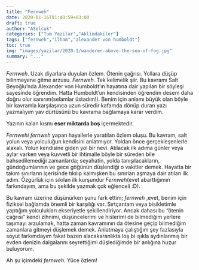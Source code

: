 ```yaml
---
title: "Fernweh"
date: 2020-01-16T01:40:59+03:00
draft: true
author: "ASelcuk"
categories: ["Tum Yazilar","Aklimdakiler"]
tags: ["fernweh","ilham","alexander von humboldt"]
toc: true
img: "images/yazilar/2020-1/wanderer-above-the-sea-of-fog.jpg"
summary: "..."
---
```


*Fernweh*. Uzak diyarlara duyulan özlem. Ötenin çağrısı. Yollara düşüp bilinmeyene gitme arzusu. *Fernweh*. Tek kelimelik şiir. Bu kavramı Salt Beyoğlu’nda Alexander von Humboldt’ın hayatına dair yapılan bir söyleşi sayesinde öğrendim. Hatta Humboldt’un kendisinden öğrendim desem daha doğru olur sanırım(selamlar üstadım!). Benim için anlamı büyük olan böyle bir kavramla karşılaşınca uzun süredir kafamda dönüp duran yazı yazmalıyım yav dürtüsünü bu kavrama bağlamaya karar verdim. 

Yazının kalan kısmı **eser miktarda boş** içermektedir.

*Fernwehi* *fernweh* yapan hayallerle yaratılan özlem oluşu. Bu kavram, salt yolun veya yolculuğun kendisini anlatmıyor. Yoldan önce gerçekleşenlerle alakalı. Yolun kendisine giden yol bir nevi. Atılacak ilk adıma günler veya aylar varken veya kuvvetli bir ihtimalle böyle bir süreden bile bahsedilemediği zamanlarda; seyahatin, yolda tanışılacakların, gündoğumlarının ve gece göğünün düşlendiği o vakitler demek. Hayatta bir takım sınırların içerisinde tıkılıp kalmışken bu sınırları aşmaya dair atılan ilk adım. Özgürlük için sıkılan ilk kurşundur *Fernweh*(evet abarttığımın farkındayım, ama bu şekilde yazmak çok eğlenceli :D). 

Bu kavram üzerine düşünürken şunu fark ettim; *fernweh* ,evet, benim için fiziksel bağlamda önemli bir karşılığı var. Sırtçantam veya bisikletimle yaptığım yolculukları ekseriyetle şekillendiriyor. Ancak dahası bu “ötenin çağrısı” kendi zihnimi, düşüncelerimi ve hislerimi de bilmediğim yerlere taşımayı arzulamak, hatta zaman kavramının da ötesine geçip bilmediğim zamanlara gitmeyi düşlemek demek. Anlatmaya çalıştığım şey fazlasıyla soyut farkımdayım fakat bazen alacakaranlıkta loş bi ışıkla aydınlanmış bir evden denizin dalgalarını seyrettiğimi düşlediğimde bir anlığına huzur buluyorum.

Ah şu içimdeki *fernweh*. Yüce özlem!
